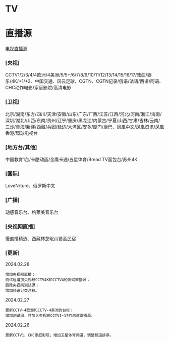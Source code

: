 # TV

# 直播源

[电视直播源](https://github.com/Nekori/TV/blob/master/A_TV.m3u)

### \[央视]

CCTV1/2/3/4/4欧洲/4美洲/5/5+/6/7/8/9/10/11/12/13/14/15/16/17/戏曲/娱乐/4K/+1/+2、中国交通、风云足球、CGTN、CGTN记录/俄语/法语/西语/阿语、CHC动作电影/家庭影院/高清电影

### \[卫视]

北京/湖南/东方/四川/天津/安徽/山东/广东/广西/江苏/江西/河北/河南/浙江/海南/深圳/湖北/山西/东南/贵州/辽宁/重庆/黑龙江/内蒙古/宁夏/山西/甘肃/吉林/云南/三沙/青海/新疆/西藏/兵团/延边/大湾区/安多/厦门/康巴、凤凰中文/凤凰资讯/凤凰香港/環球电视台

### \[地方台/其他]

中国教育1台/卡酷动画/金鹰卡通/五星体育/Bread TV面包台/苏州4K

### \[国际]

LoveNrture、俄罗斯中文

### \[广播]

动感音乐台、格莱美音乐台

### \[央视网直播]

慢直播精选、西藏林芝岷山错高民宿


### \[更新]
2024.02.28

    增加央视网直播；
    测试组增加央视频CCTV4K和CCTV4的测试直播源；
    删除央视网测试源；
    增加频道分类注释。
2024.02.27

    更新CCTV-4欧洲和CCTV-4美洲的台标；
    增加测试组，并加入央视网CCTV1~17的测试直播源。
2024.02.26

    更新CCTV1、CHC家庭影院，增加五星体育频道，调整频道排序。